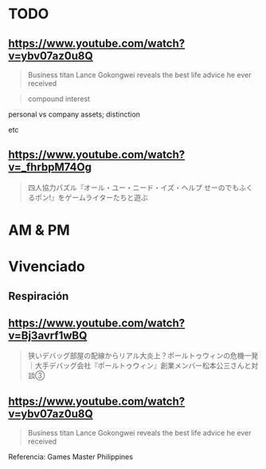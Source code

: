 # TODO

## https://www.youtube.com/watch?v=ybv07az0u8Q

> Business titan Lance Gokongwei reveals the best life advice he ever received

> compound interest

personal vs company assets; distinction

etc

## https://www.youtube.com/watch?v=_fhrbpM74Og 

> 四人協力パズル『オール・ユー・ニード・イズ・ヘルプ せーのでもふくるポン!』をゲームライターたちと遊ぶ 

# AM & PM

# Vivenciado

## Respiración

## https://www.youtube.com/watch?v=Bj3avrf1wBQ

> 狭いデバッグ部屋の配線からリアル大炎上？ポールトゥウィンの危機一発｜大手デバッグ会社『ポールトゥウィン』創業メンバー松本公三さんと対談③ 

## https://www.youtube.com/watch?v=ybv07az0u8Q

> Business titan Lance Gokongwei reveals the best life advice he ever received

Referencia: Games Master Philippines

